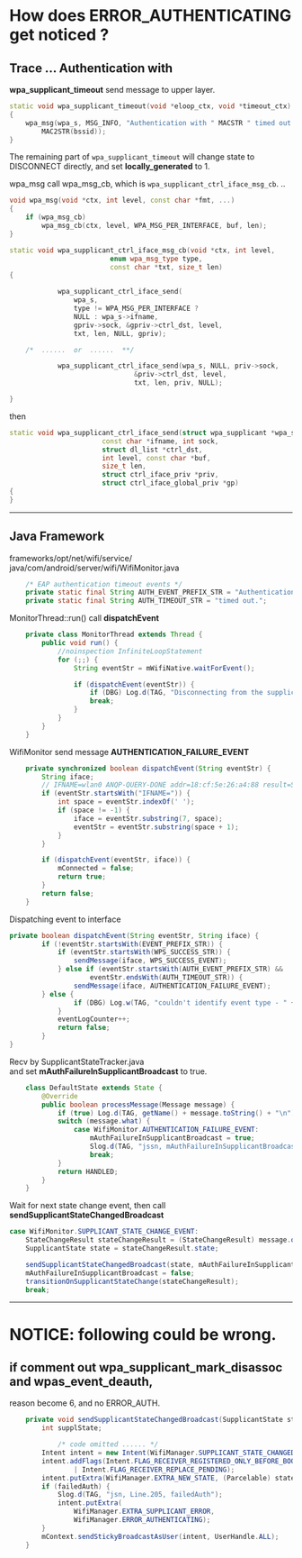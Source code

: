 # How does ERROR_AUTHENTICATING get noticed ?

## Trace ... Authentication with   

**wpa_supplicant_timeout** send message to upper layer.

```cpp
static void wpa_supplicant_timeout(void *eloop_ctx, void *timeout_ctx)
{
    wpa_msg(wpa_s, MSG_INFO, "Authentication with " MACSTR " timed out.",
        MAC2STR(bssid));
}
```
The remaining part of `wpa_supplicant_timeout` will change state to DISCONNECT directly, and set **locally_generated** to 1.  


wpa_msg call wpa_msg_cb, which is `wpa_supplicant_ctrl_iface_msg_cb`.  ..

```cpp
void wpa_msg(void *ctx, int level, const char *fmt, ...)
{
    if (wpa_msg_cb)
        wpa_msg_cb(ctx, level, WPA_MSG_PER_INTERFACE, buf, len);
}

static void wpa_supplicant_ctrl_iface_msg_cb(void *ctx, int level,
                         enum wpa_msg_type type,
                         const char *txt, size_t len)
{

            wpa_supplicant_ctrl_iface_send(
                wpa_s,
                type != WPA_MSG_PER_INTERFACE ?
                NULL : wpa_s->ifname,
                gpriv->sock, &gpriv->ctrl_dst, level,
                txt, len, NULL, gpriv);

	/*  ......  or  ......  **/

            wpa_supplicant_ctrl_iface_send(wpa_s, NULL, priv->sock,
                               &priv->ctrl_dst, level,
                               txt, len, priv, NULL);

}

```




then
```cpp
static void wpa_supplicant_ctrl_iface_send(struct wpa_supplicant *wpa_s,
                       const char *ifname, int sock,
                       struct dl_list *ctrl_dst,
                       int level, const char *buf,
                       size_t len,
                       struct ctrl_iface_priv *priv,
                       struct ctrl_iface_global_priv *gp)
{
}
```


---------------------------------

## Java Framework

frameworks/opt/net/wifi/service/
java/com/android/server/wifi/WifiMonitor.java   

```java
    /* EAP authentication timeout events */
    private static final String AUTH_EVENT_PREFIX_STR = "Authentication with";
    private static final String AUTH_TIMEOUT_STR = "timed out.";
```



MonitorThread::run() call **dispatchEvent**

```java
    private class MonitorThread extends Thread {
        public void run() {
            //noinspection InfiniteLoopStatement
            for (;;) {
                String eventStr = mWifiNative.waitForEvent();

                if (dispatchEvent(eventStr)) {
                    if (DBG) Log.d(TAG, "Disconnecting from the supplicant, no more events");
                    break;
                }
            }
        }
    }

```


WifiMonitor send message **AUTHENTICATION_FAILURE_EVENT**

```java
    private synchronized boolean dispatchEvent(String eventStr) {
        String iface;
        // IFNAME=wlan0 ANQP-QUERY-DONE addr=18:cf:5e:26:a4:88 result=SUCCESS
        if (eventStr.startsWith("IFNAME=")) {
            int space = eventStr.indexOf(' ');
            if (space != -1) {
                iface = eventStr.substring(7, space);
                eventStr = eventStr.substring(space + 1);
            }
        }

        if (dispatchEvent(eventStr, iface)) {
            mConnected = false;
            return true;
        }
        return false;
    }

```


Dispatching event to interface

```java
private boolean dispatchEvent(String eventStr, String iface) {
        if (!eventStr.startsWith(EVENT_PREFIX_STR)) {
            if (eventStr.startsWith(WPS_SUCCESS_STR)) {
                sendMessage(iface, WPS_SUCCESS_EVENT);
            } else if (eventStr.startsWith(AUTH_EVENT_PREFIX_STR) &&
                    eventStr.endsWith(AUTH_TIMEOUT_STR)) {
                sendMessage(iface, AUTHENTICATION_FAILURE_EVENT);
	    } else {
                if (DBG) Log.w(TAG, "couldn't identify event type - " + eventStr);
            }
            eventLogCounter++;
            return false;
        }
}

```

Recv by SupplicantStateTracker.java  
and set **mAuthFailureInSupplicantBroadcast** to true.
```java
    class DefaultState extends State {
        @Override
        public boolean processMessage(Message message) {
            if (true) Log.d(TAG, getName() + message.toString() + "\n");
            switch (message.what) {
                case WifiMonitor.AUTHENTICATION_FAILURE_EVENT:
                    mAuthFailureInSupplicantBroadcast = true;
                    Slog.d(TAG, "jssn, mAuthFailureInSupplicantBroadcast ... true \n");
                    break;
            }
            return HANDLED;
        }
    }
```
Wait for next state change event, then call **sendSupplicantStateChangedBroadcast**

```java
case WifiMonitor.SUPPLICANT_STATE_CHANGE_EVENT:
    StateChangeResult stateChangeResult = (StateChangeResult) message.obj;
    SupplicantState state = stateChangeResult.state;

    sendSupplicantStateChangedBroadcast(state, mAuthFailureInSupplicantBroadcast);
    mAuthFailureInSupplicantBroadcast = false;
    transitionOnSupplicantStateChange(stateChangeResult);
    break;
```



----------------------------------------

NOTICE: following could be wrong.
=================================



## if comment out wpa_supplicant_mark_disassoc and wpas_event_deauth, 
reason become 6, and no ERROR_AUTH.






```java
    private void sendSupplicantStateChangedBroadcast(SupplicantState state, boolean failedAuth) {
        int supplState;

		    /* code omitted ...... */
        Intent intent = new Intent(WifiManager.SUPPLICANT_STATE_CHANGED_ACTION);
        intent.addFlags(Intent.FLAG_RECEIVER_REGISTERED_ONLY_BEFORE_BOOT
                | Intent.FLAG_RECEIVER_REPLACE_PENDING);
        intent.putExtra(WifiManager.EXTRA_NEW_STATE, (Parcelable) state);
        if (failedAuth) {
            Slog.d(TAG, "jsn, Line.205, failedAuth");
            intent.putExtra(
                WifiManager.EXTRA_SUPPLICANT_ERROR,
                WifiManager.ERROR_AUTHENTICATING);
        }
        mContext.sendStickyBroadcastAsUser(intent, UserHandle.ALL);
    }
```

